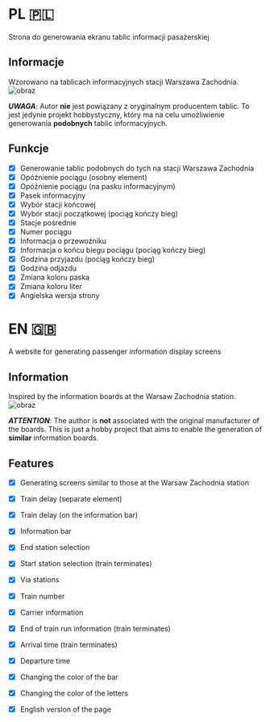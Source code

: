 # PL 🇵🇱
Strona do generowania ekranu tablic informacji pasażerskiej

## Informacje

Wzorowano na tablicach informacyjnych stacji Warszawa Zachodnia.
![obraz](https://github.com/Ja-Tar/KTIP/assets/78786298/fa02f8de-0633-4df0-9b65-360db6f51dad)

***UWAGA***: Autor **nie** jest powiązany z oryginalnym producentem tablic. To jest jedynie projekt hobbystyczny, który ma na celu umożliwienie generowania **podobnych** tablic informacyjnych.

## Funkcje
- [x] Generowanie tablic podobnych do tych na stacji Warszawa Zachodnia
- [x] Opóźnienie pociągu (osobny element)
- [x] Opóźnienie pociągu (na pasku informacyjnym)
- [x] Pasek informacyjny
- [x] Wybór stacji końcowej
- [x] Wybór stacji początkowej (pociąg kończy bieg)
- [x] Stacje pośrednie
- [x] Numer pociągu
- [x] Informacja o przewoźniku
- [x] Informacja o końcu biegu pociągu (pociąg kończy bieg)
- [x] Godzina przyjazdu (pociąg kończy bieg)
- [x] Godzina odjazdu
- [x] Zmiana koloru paska
- [x] Zmiana koloru liter
- [x] Angielska wersja strony

# EN 🇬🇧
A website for generating passenger information display screens

## Information

Inspired by the information boards at the Warsaw Zachodnia station.
![obraz](https://github.com/Ja-Tar/KTIP/assets/78786298/51d6da46-f37c-44ca-9f1d-365fc0ba2f0e)

***ATTENTION***: The author is **not** associated with the original manufacturer of the boards. This is just a hobby project that aims to enable the generation of **similar** information boards.

## Features
- [x] Generating screens similar to those at the Warsaw Zachodnia station
- [x] Train delay (separate element)
- [x] Train delay (on the information bar)
- [x] Information bar
- [x] End station selection
- [x] Start station selection (train terminates)
- [x] Via stations
- [x] Train number
- [x] Carrier information
- [x] End of train run information (train terminates)
- [x] Arrival time (train terminates)
- [x] Departure time
- [x] Changing the color of the bar
- [x] Changing the color of the letters
- [x] English version of the page

